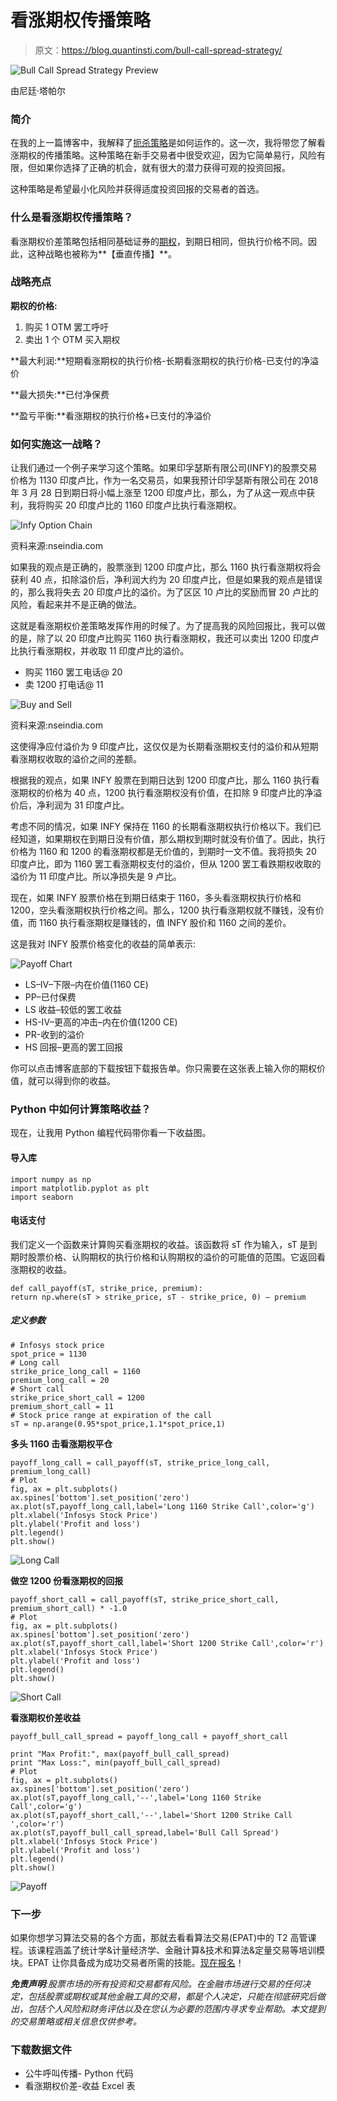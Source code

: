 # 看涨期权传播策略

> 原文：<https://blog.quantinsti.com/bull-call-spread-strategy/>

![Bull Call Spread Strategy Preview](img/2ed4209067320f1becd93358312dea47.png)

由尼廷·塔帕尔

### **简介**

在我的上一篇博客中，我解释了[扼杀策略](https://blog.quantinsti.com/long-strangle-option-strategy-in-python/)是如何运作的。这一次，我将带您了解看涨期权的传播策略。这种策略在新手交易者中很受欢迎，因为它简单易行，风险有限，但如果你选择了正确的机会，就有很大的潜力获得可观的投资回报。

这种策略是希望最小化风险并获得适度投资回报的交易者的首选。

### **什么是看涨期权传播策略？**

看涨期权价差策略包括相同基础证券的[期权](http://s.bl-1.com/h/cgFQDB8B?url=https://quantra.quantinsti.com/course/options-trading-strategies-python-basic)，到期日相同，但执行价格不同。因此，这种战略也被称为**【垂直传播】**。

### **战略亮点**

**期权的价格:**

1.  购买 1 OTM 罢工呼吁
2.  卖出 1 个 OTM 买入期权

**最大利润:**短期看涨期权的执行价格-长期看涨期权的执行价格-已支付的净溢价

**最大损失:**已付净保费

**盈亏平衡:**看涨期权的执行价格+已支付的净溢价

### **如何实施这一战略？**

让我们通过一个例子来学习这个策略。如果印孚瑟斯有限公司(INFY)的股票交易价格为 1130 印度卢比，作为一名交易员，如果我预计印孚瑟斯有限公司在 2018 年 3 月 28 日到期日将小幅上涨至 1200 印度卢比，那么，为了从这一观点中获利，我将购买 20 印度卢比的 1160 印度卢比执行看涨期权。

![Infy Option Chain](img/26a3f66611a9d50148eee203a4e84edc.png)

资料来源:nseindia.com

如果我的观点是正确的，股票涨到 1200 印度卢比，那么 1160 执行看涨期权将会获利 40 点，扣除溢价后，净利润大约为 20 印度卢比，但是如果我的观点是错误的，那么我将失去 20 印度卢比的溢价。为了区区 10 卢比的奖励而冒 20 卢比的风险，看起来并不是正确的做法。

这就是看涨期权价差策略发挥作用的时候了。为了提高我的风险回报比，我可以做的是，除了以 20 印度卢比购买 1160 执行看涨期权，我还可以卖出 1200 印度卢比执行看涨期权，并收取 11 印度卢比的溢价。

*   购买 1160 罢工电话@ 20
*   卖 1200 打电话@ 11

![Buy and Sell](img/f039ccdb6d3fcdc241e274ddc6d2b3e8.png)

资料来源:nseindia.com

这使得净应付溢价为 9 印度卢比，这仅仅是为长期看涨期权支付的溢价和从短期看涨期权收取的溢价之间的差额。

根据我的观点，如果 INFY 股票在到期日达到 1200 印度卢比，那么 1160 执行看涨期权的价格为 40 点，1200 执行看涨期权没有价值，在扣除 9 印度卢比的净溢价后，净利润为 31 印度卢比。

考虑不同的情况，如果 INFY 保持在 1160 的长期看涨期权执行价格以下。我们已经知道，如果期权在到期日没有价值，那么期权到期时就没有价值了。因此，执行价格为 1160 和 1200 的看涨期权都是无价值的，到期时一文不值。我将损失 20 印度卢比，即为 1160 罢工看涨期权支付的溢价，但从 1200 罢工看跌期权收取的溢价为 11 印度卢比。所以净损失是 9 卢比。

现在，如果 INFY 股票价格在到期日结束于 1160，多头看涨期权执行价格和 1200，空头看涨期权执行价格之间。那么，1200 执行看涨期权就不赚钱，没有价值，而 1160 执行看涨期权是赚钱的，值 INFY 股价和 1160 之间的差价。

这是我对 INFY 股票价格变化的收益的简单表示:

![Payoff Chart](img/ff40c5cf6a08f0f08f90bb5c52024e53.png)

*   LS–IV–下限–内在价值(1160 CE)
*   PP–已付保费
*   LS 收益–较低的罢工收益
*   HS-IV–更高的冲击–内在价值(1200 CE)
*   PR-收到的溢价
*   HS 回报–更高的罢工回报

你可以点击博客底部的下载按钮下载报告单。你只需要在这张表上输入你的期权价值，就可以得到你的收益。

### **Python 中如何计算策略收益？**

现在，让我用 Python 编程代码带你看一下收益图。

#### **导入库**

```
import numpy as np
import matplotlib.pyplot as plt
import seaborn
```

#### **电话支付**

我们定义一个函数来计算购买看涨期权的收益。该函数将 sT 作为输入，sT 是到期时股票价格、认购期权的执行价格和认购期权的溢价的可能值的范围。它返回看涨期权的收益。

```
def call_payoff(sT, strike_price, premium):
return np.where(sT > strike_price, sT - strike_price, 0) – premium
```

##### **定义参数**

```
# Infosys stock price
spot_price = 1130
# Long call
strike_price_long_call = 1160
premium_long_call = 20
# Short call
strike_price_short_call = 1200
premium_short_call = 11
# Stock price range at expiration of the call
sT = np.arange(0.95*spot_price,1.1*spot_price,1)
```

**多头 1160 击看涨期权平仓**

```
payoff_long_call = call_payoff(sT, strike_price_long_call, premium_long_call)
# Plot
fig, ax = plt.subplots()
ax.spines['bottom'].set_position('zero')
ax.plot(sT,payoff_long_call,label='Long 1160 Strike Call',color='g')
plt.xlabel('Infosys Stock Price')
plt.ylabel('Profit and loss')
plt.legend()
plt.show()
```

![Long Call](img/879bd1d79c848eda0451de8b322653a0.png)

**做空 1200 份看涨期权的回报**

```
payoff_short_call = call_payoff(sT, strike_price_short_call, premium_short_call) * -1.0
# Plot
fig, ax = plt.subplots()
ax.spines['bottom'].set_position('zero')
ax.plot(sT,payoff_short_call,label='Short 1200 Strike Call',color='r')
plt.xlabel('Infosys Stock Price')
plt.ylabel('Profit and loss')
plt.legend()
plt.show()
```

![Short Call](img/5299c68d3745b4ee6d38b1e76bfccf06.png)

**看涨期权价差收益**

```
payoff_bull_call_spread = payoff_long_call + payoff_short_call

print "Max Profit:", max(payoff_bull_call_spread)
print "Max Loss:", min(payoff_bull_call_spread)
# Plot
fig, ax = plt.subplots()
ax.spines['bottom'].set_position('zero')
ax.plot(sT,payoff_long_call,'--',label='Long 1160 Strike Call',color='g')
ax.plot(sT,payoff_short_call,'--',label='Short 1200 Strike Call ',color='r')
ax.plot(sT,payoff_bull_call_spread,label='Bull Call Spread')
plt.xlabel('Infosys Stock Price')
plt.ylabel('Profit and loss')
plt.legend()
plt.show()
```

![Payoff](img/b43772af15279a44cf57c576ff03e7f3.png)

### **下一步**

如果你想学习算法交易的各个方面，那就去看看算法交易(EPAT)中的 T2 高管课程。该课程涵盖了统计学&计量经济学、金融计算&技术和算法&定量交易等培训模块。EPAT 让你具备成为成功交易者所需的技能。[现在报名](https://www.quantinsti.com/epat/)！

***免责声明**:股票市场的所有投资和交易都有风险。在金融市场进行交易的任何决定，包括股票或期权或其他金融工具的交易，都是个人决定，只能在彻底研究后做出，包括个人风险和财务评估以及在您认为必要的范围内寻求专业帮助。本文提到的交易策略或相关信息仅供参考。*

### **下载数据文件**

*   公牛呼叫传播- Python 代码
*   看涨期权价差-收益 Excel 表